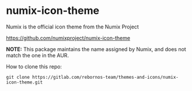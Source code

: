# numix-icon-theme

Numix is the official icon theme from the Numix Project

https://github.com/numixproject/numix-icon-theme

**NOTE:** This package maintains the name assigned by Numix, and does not match the one in the AUR.

How to clone this repo:

```
git clone https://gitlab.com/rebornos-team/themes-and-icons/numix-icon-theme.git
```

